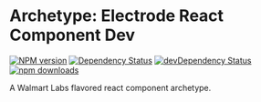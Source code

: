 # Archetype: Electrode React Component Dev

[![NPM version][npm-image]][npm-url] [![Dependency Status][daviddm-image]][daviddm-url] [![devDependency Status][daviddm-dev-image]][daviddm-dev-url] [![npm downloads][npm-downloads-image]][npm-downloads-url]

A Walmart Labs flavored react component archetype.


[npm-image]: https://badge.fury.io/js/electrode-archetype-react-component-dev.svg
[npm-url]: https://npmjs.org/package/electrode-archetype-react-component-dev
[daviddm-image]: https://david-dm.org/electrode-io/electrode/status.svg?path=packages/electrode-archetype-react-component-dev
[daviddm-url]: https://david-dm.org/electrode-io/electrode?path=packages/electrode-archetype-react-component-dev
[daviddm-dev-image]:https://david-dm.org/electrode-io/electrode/dev-status.svg?path=packages/electrode-archetype-react-component-dev
[daviddm-dev-url]:https://david-dm.org/electrode-io/electrode?path=packages/electrode-archetype-react-component-dev?type-dev
[npm-downloads-image]:https://img.shields.io/npm/dm/electrode-archetype-react-component-dev.svg
[npm-downloads-url]:https://www.npmjs.com/package/electrode-archetype-react-component-dev
